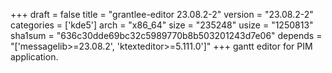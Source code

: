 +++
draft = false
title = "grantlee-editor 23.08.2-2"
version = "23.08.2-2"
categories = ['kde5']
arch = "x86_64"
size = "235248"
usize = "1250813"
sha1sum = "636c30dde69bc32c5989770b8b503201243d7e06"
depends = "['messagelib>=23.08.2', 'ktexteditor>=5.111.0']"
+++
gantt editor for PIM application.